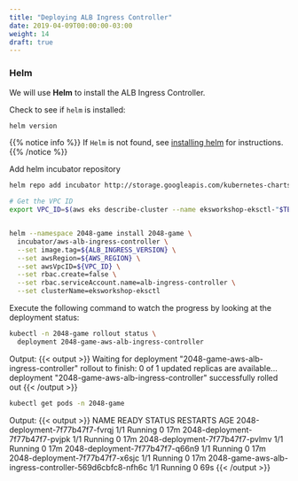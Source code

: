 ```yaml
---
title: "Deploying ALB Ingress Controller"
date: 2019-04-09T00:00:00-03:00
weight: 14
draft: true
---
```


### Helm

We will use **Helm** to install the ALB Ingress Controller.

Check to see if `helm` is installed:

```bash
helm version
```

{{% notice info %}}
If `Helm` is not found, see [installing helm](/samen/060_helm/helm_intro/install/index.html) for instructions.
{{% /notice %}}

Add helm incubator repository

```bash
helm repo add incubator http://storage.googleapis.com/kubernetes-charts-incubator
```

```bash
# Get the VPC ID
export VPC_ID=$(aws eks describe-cluster --name eksworkshop-eksctl-"$TEAM_NAME" --query "cluster.resourcesVpcConfig.vpcId" --output text)


helm --namespace 2048-game install 2048-game \
  incubator/aws-alb-ingress-controller \
  --set image.tag=${ALB_INGRESS_VERSION} \
  --set awsRegion=${AWS_REGION} \
  --set awsVpcID=${VPC_ID} \
  --set rbac.create=false \
  --set rbac.serviceAccount.name=alb-ingress-controller \
  --set clusterName=eksworkshop-eksctl
```

Execute the following command to watch the progress by looking at the deployment status:

```bash
kubectl -n 2048-game rollout status \
  deployment 2048-game-aws-alb-ingress-controller
```

Output:
{{< output >}}
Waiting for deployment "2048-game-aws-alb-ingress-controller" rollout to finish: 0 of 1 updated replicas are available...
deployment "2048-game-aws-alb-ingress-controller" successfully rolled out
{{< /output >}}

```bash
kubectl get pods -n 2048-game
```

Output:
{{< output >}}
NAME                                                    READY   STATUS    RESTARTS   AGE
2048-deployment-7f77b47f7-fvrqj                         1/1     Running   0          17m
2048-deployment-7f77b47f7-pvjpk                         1/1     Running   0          17m
2048-deployment-7f77b47f7-pvlmv                         1/1     Running   0          17m
2048-deployment-7f77b47f7-q66n9                         1/1     Running   0          17m
2048-deployment-7f77b47f7-x6sjc                         1/1     Running   0          17m
2048-game-aws-alb-ingress-controller-569d6cbfc8-nfh6c   1/1     Running   0          69s
{{< /output >}}
